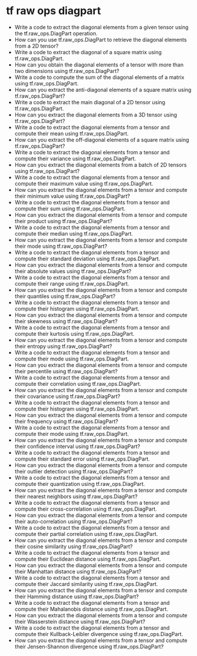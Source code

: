 # tf raw ops diagpart

- Write a code to extract the diagonal elements from a given tensor using the tf.raw_ops.DiagPart operation.
- How can you use tf.raw_ops.DiagPart to retrieve the diagonal elements from a 2D tensor?
- Write a code to extract the diagonal of a square matrix using tf.raw_ops.DiagPart.
- How can you obtain the diagonal elements of a tensor with more than two dimensions using tf.raw_ops.DiagPart?
- Write a code to compute the sum of the diagonal elements of a matrix using tf.raw_ops.DiagPart.
- How can you extract the anti-diagonal elements of a square matrix using tf.raw_ops.DiagPart?
- Write a code to extract the main diagonal of a 2D tensor using tf.raw_ops.DiagPart.
- How can you extract the diagonal elements from a 3D tensor using tf.raw_ops.DiagPart?
- Write a code to extract the diagonal elements from a tensor and compute their mean using tf.raw_ops.DiagPart.
- How can you extract the off-diagonal elements of a square matrix using tf.raw_ops.DiagPart?
- Write a code to extract the diagonal elements from a tensor and compute their variance using tf.raw_ops.DiagPart.
- How can you extract the diagonal elements from a batch of 2D tensors using tf.raw_ops.DiagPart?
- Write a code to extract the diagonal elements from a tensor and compute their maximum value using tf.raw_ops.DiagPart.
- How can you extract the diagonal elements from a tensor and compute their minimum value using tf.raw_ops.DiagPart?
- Write a code to extract the diagonal elements from a tensor and compute their sum using tf.raw_ops.DiagPart.
- How can you extract the diagonal elements from a tensor and compute their product using tf.raw_ops.DiagPart?
- Write a code to extract the diagonal elements from a tensor and compute their median using tf.raw_ops.DiagPart.
- How can you extract the diagonal elements from a tensor and compute their mode using tf.raw_ops.DiagPart?
- Write a code to extract the diagonal elements from a tensor and compute their standard deviation using tf.raw_ops.DiagPart.
- How can you extract the diagonal elements from a tensor and compute their absolute values using tf.raw_ops.DiagPart?
- Write a code to extract the diagonal elements from a tensor and compute their range using tf.raw_ops.DiagPart.
- How can you extract the diagonal elements from a tensor and compute their quantiles using tf.raw_ops.DiagPart?
- Write a code to extract the diagonal elements from a tensor and compute their histogram using tf.raw_ops.DiagPart.
- How can you extract the diagonal elements from a tensor and compute their skewness using tf.raw_ops.DiagPart?
- Write a code to extract the diagonal elements from a tensor and compute their kurtosis using tf.raw_ops.DiagPart.
- How can you extract the diagonal elements from a tensor and compute their entropy using tf.raw_ops.DiagPart?
- Write a code to extract the diagonal elements from a tensor and compute their mode using tf.raw_ops.DiagPart.
- How can you extract the diagonal elements from a tensor and compute their percentile using tf.raw_ops.DiagPart?
- Write a code to extract the diagonal elements from a tensor and compute their correlation using tf.raw_ops.DiagPart.
- How can you extract the diagonal elements from a tensor and compute their covariance using tf.raw_ops.DiagPart?
- Write a code to extract the diagonal elements from a tensor and compute their histogram using tf.raw_ops.DiagPart.
- How can you extract the diagonal elements from a tensor and compute their frequency using tf.raw_ops.DiagPart?
- Write a code to extract the diagonal elements from a tensor and compute their mode using tf.raw_ops.DiagPart.
- How can you extract the diagonal elements from a tensor and compute their confidence interval using tf.raw_ops.DiagPart?
- Write a code to extract the diagonal elements from a tensor and compute their standard error using tf.raw_ops.DiagPart.
- How can you extract the diagonal elements from a tensor and compute their outlier detection using tf.raw_ops.DiagPart?
- Write a code to extract the diagonal elements from a tensor and compute their quantization using tf.raw_ops.DiagPart.
- How can you extract the diagonal elements from a tensor and compute their nearest neighbors using tf.raw_ops.DiagPart?
- Write a code to extract the diagonal elements from a tensor and compute their cross-correlation using tf.raw_ops.DiagPart.
- How can you extract the diagonal elements from a tensor and compute their auto-correlation using tf.raw_ops.DiagPart?
- Write a code to extract the diagonal elements from a tensor and compute their partial correlation using tf.raw_ops.DiagPart.
- How can you extract the diagonal elements from a tensor and compute their cosine similarity using tf.raw_ops.DiagPart?
- Write a code to extract the diagonal elements from a tensor and compute their Euclidean distance using tf.raw_ops.DiagPart.
- How can you extract the diagonal elements from a tensor and compute their Manhattan distance using tf.raw_ops.DiagPart?
- Write a code to extract the diagonal elements from a tensor and compute their Jaccard similarity using tf.raw_ops.DiagPart.
- How can you extract the diagonal elements from a tensor and compute their Hamming distance using tf.raw_ops.DiagPart?
- Write a code to extract the diagonal elements from a tensor and compute their Mahalanobis distance using tf.raw_ops.DiagPart.
- How can you extract the diagonal elements from a tensor and compute their Wasserstein distance using tf.raw_ops.DiagPart?
- Write a code to extract the diagonal elements from a tensor and compute their Kullback-Leibler divergence using tf.raw_ops.DiagPart.
- How can you extract the diagonal elements from a tensor and compute their Jensen-Shannon divergence using tf.raw_ops.DiagPart?